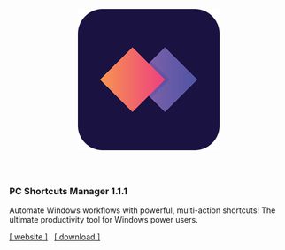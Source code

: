 <h1 align="center">
  <br>
  <br>
  <img src="./static/app-icon.png">
  <br>
  <br>
</h1>

### PC Shortcuts Manager  1.1.1

Automate Windows workflows with powerful, multi-action shortcuts! The ultimate productivity tool for Windows power users.
<br>

[[ website ]](https://pcshortcutsmanager.com)&nbsp;&nbsp; [[ download ]](https://pcshortcutsmanager.com)
